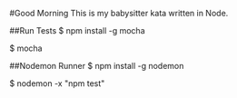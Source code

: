 #Good Morning
This is my babysitter kata written in Node.

##Run Tests
$ npm install -g mocha

$ mocha

##Nodemon Runner
$ npm install -g nodemon

$ nodemon -x "npm test"